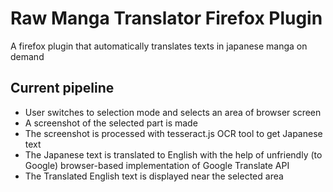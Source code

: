 # Raw Manga Translator Firefox Plugin
A firefox plugin that automatically translates texts in japanese manga on demand

## Current pipeline
- User switches to selection mode and selects an area of browser screen 
- A screenshot of the selected part is made
- The screenshot is processed with tesseract.js OCR tool to get Japanese text
- The Japanese text is translated to English with the help of unfriendly (to Google) browser-based implementation of Google Translate API
- The Translated English text is displayed near the selected area